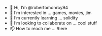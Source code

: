 - 👋 Hi, I’m @robertomonroy94 
- 👀 I’m interested in ... games, movies, jim
- 🌱 I’m currently learning ... solidity
- 💞️ I’m looking to collaborate on ... cool stuff
- 📫 How to reach me ... !here

<!---
robertomonroy94/robertomonroy94 is a ✨ special ✨ repository because its `README.md` (this file) appears on your GitHub profile.
You can click the Preview link to take a look at your changes.
--->
